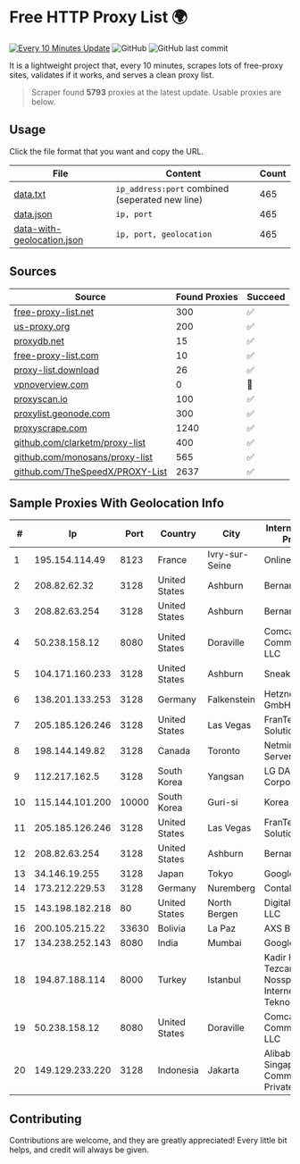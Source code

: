
# Free HTTP Proxy List 🌍

[![Every 10 Minutes Update](https://github.com/mertguvencli/http-proxy-list/actions/workflows/main.yml/badge.svg?branch=main)](https://github.com/mertguvencli/http-proxy-list/actions/workflows/main.yml)
![GitHub](https://img.shields.io/github/license/mertguvencli/http-proxy-list)
![GitHub last commit](https://img.shields.io/github/last-commit/mertguvencli/http-proxy-list)

It is a lightweight project that, every 10 minutes, scrapes lots of free-proxy sites, validates if it works, and serves a clean proxy list.


> Scraper found **5793** proxies at the latest update. Usable proxies are below.

## Usage

Click the file format that you want and copy the URL.


|File|Content|Count|
|----|-------|-----|
|[data.txt](https://raw.githubusercontent.com/mertguvencli/http-proxy-list/main/proxy-list/data.txt)|`ip_address:port` combined (seperated new line)|465|
|[data.json](https://raw.githubusercontent.com/mertguvencli/http-proxy-list/main/proxy-list/data.json)|`ip, port`|465|
|[data-with-geolocation.json](https://raw.githubusercontent.com/mertguvencli/http-proxy-list/main/proxy-list/data-with-geolocation.json)|`ip, port, geolocation`|465|

## Sources

|Source|Found Proxies|Succeed|
|------|-------------|-------|
|[free-proxy-list.net](https://free-proxy-list.net)|300|✅|
|[us-proxy.org](https://www.us-proxy.org)|200|✅|
|[proxydb.net](http://proxydb.net)|15|✅|
|[free-proxy-list.com](https://free-proxy-list.com/?page=&port=&type%5B%5D=http&type%5B%5D=https&up_time=0&search=Search)|10|✅|
|[proxy-list.download](https://www.proxy-list.download/HTTP)|26|✅|
|[vpnoverview.com](https://vpnoverview.com/privacy/anonymous-browsing/free-proxy-servers)|0|🚫|
|[proxyscan.io](https://www.proxyscan.io)|100|✅|
|[proxylist.geonode.com](https://proxylist.geonode.com/api/proxy-list?limit=300&page=1&sort_by=lastChecked&sort_type=desc&protocols=http,https)|300|✅|
|[proxyscrape.com](https://api.proxyscrape.com/v2/?request=displayproxies&protocol=http&timeout=10000&country=all&ssl=all&anonymity=all)|1240|✅|
|[github.com/clarketm/proxy-list](https://raw.githubusercontent.com/clarketm/proxy-list/master/proxy-list-raw.txt)|400|✅|
|[github.com/monosans/proxy-list](https://raw.githubusercontent.com/monosans/proxy-list/main/proxies/http.txt)|565|✅|
|[github.com/TheSpeedX/PROXY-List](https://raw.githubusercontent.com/TheSpeedX/PROXY-List/master/http.txt)|2637|✅|


## Sample Proxies With Geolocation Info

|#|Ip|Port|Country|City|Internet Service Provider|
|-|--|----|-------|----|-------------------------|
|1|195.154.114.49|8123|France|Ivry-sur-Seine|Online S.A.S.|
|2|208.82.62.32|3128|United States|Ashburn|Bernardi Sounds|
|3|208.82.63.254|3128|United States|Ashburn|Bernardi Sounds|
|4|50.238.158.12|8080|United States|Doraville|Comcast Cable Communications, LLC|
|5|104.171.160.233|3128|United States|Ashburn|Sneaker Server|
|6|138.201.133.253|3128|Germany|Falkenstein|Hetzner Online GmbH|
|7|205.185.126.246|3128|United States|Las Vegas|FranTech Solutions|
|8|198.144.149.82|3128|Canada|Toronto|Netminders Server Hosting|
|9|112.217.162.5|3128|South Korea|Yangsan|LG DACOM Corporation|
|10|115.144.101.200|10000|South Korea|Guri-si|Korea Telecom|
|11|205.185.126.246|3128|United States|Las Vegas|FranTech Solutions|
|12|208.82.63.254|3128|United States|Ashburn|Bernardi Sounds|
|13|34.146.19.255|3128|Japan|Tokyo|Google LLC|
|14|173.212.229.53|3128|Germany|Nuremberg|Contabo GmbH|
|15|143.198.182.218|80|United States|North Bergen|DigitalOcean, LLC|
|16|200.105.215.22|33630|Bolivia|La Paz|AXS Bolivia S. A.|
|17|134.238.252.143|8080|India|Mumbai|Google LLC|
|18|194.87.188.114|8000|Turkey|Istanbul|Kadir Huseyin Tezcan Nosspeed Internet Teknolojileri|
|19|50.238.158.12|8080|United States|Doraville|Comcast Cable Communications, LLC|
|20|149.129.233.220|3128|Indonesia|Jakarta|Alibaba.com Singapore E-Commerce Private Limited|



## Contributing

Contributions are welcome, and they are greatly appreciated! Every
little bit helps, and credit will always be given.

